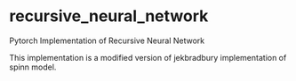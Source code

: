 # recursive_neural_network
Pytorch Implementation of Recursive Neural Network

This implementation is a modified version of jekbradbury implementation of spinn model.